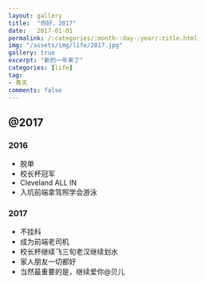 ```yaml
---
layout: gallery
title:  "你好，2017"
date:   2017-01-01
permalink: /:categories/:month-:day-:year/:title.html
img: "/assets/img/life/2017.jpg"
gallery: true
excerpt: "新的一年来了"
categories: [life]
tag:
- 青天
comments: false
---
```


## @2017

### 2016
* 脱单
* 校长杯冠军
* Cleveland ALL IN
* 入坑前端拿驾照学会游泳

### 2017
* 不挂科
* 成为前端老司机
* 校长杯继续飞三旬老汉继续划水
* 家人朋友一切都好
* 当然最重要的是，继续爱你@贝儿
